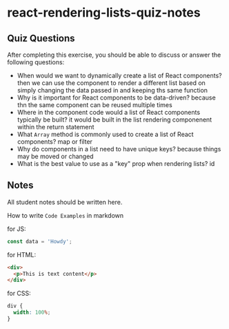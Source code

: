 # react-rendering-lists-quiz-notes

## Quiz Questions

After completing this exercise, you should be able to discuss or answer the following questions:

- When would we want to dynamically create a list of React components?
  then we can use the component to render a different list based on simply changing the data passed in and keeping ths same function
- Why is it important for React components to be data-driven?
  because thn the same component can be reused multiple times
- Where in the component code would a list of React components typically be built?
  it would be built in the list rendering componenent within the return statement
- What `Array` method is commonly used to create a list of React components?
  map or filter
- Why do components in a list need to have unique keys?
  because things may be moved or changed
- What is the best value to use as a "key" prop when rendering lists?
  id

## Notes

All student notes should be written here.

How to write `Code Examples` in markdown

for JS:

```javascript
const data = 'Howdy';
```

for HTML:

```html
<div>
  <p>This is text content</p>
</div>
```

for CSS:

```css
div {
  width: 100%;
}
```
